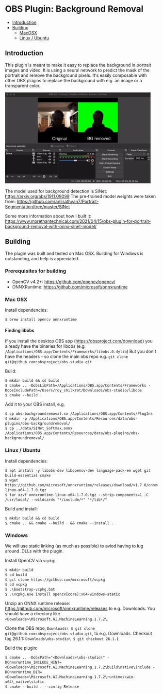 # OBS Plugin: Background Removal

- [Introduction](#introduction)
- [Building](#building)
  - [MacOSX](#mac-osx)
  - [Linux / Ubuntu](#linux--ubuntu)

## Introduction

This plugin is meant to make it easy to replace the background in portrait images and video.
It is using a neural network to predict the mask of the portrait and remove the background pixels.
It's easily composable with other OBS plugins to replace the background with e.g. an image or
a transparent color.

![](demo.gif)

The model used for background detection is SINet: https://arxiv.org/abs/1911.09099
The pre-trained model weights were taken from: https://github.com/anilsathyan7/Portrait-Segmentation/tree/master/SINet

Some more information about how I built it: https://www.morethantechnical.com/2021/04/15/obs-plugin-for-portrait-background-removal-with-onnx-sinet-model/

## Building

The plugin was built and tested on Mac OSX. Building for Windows is outstanding, and help is appreciated.

### Prerequisites for building
- OpenCV v4.2+: https://github.com/opencv/opencv/
- ONNXRuntime: https://github.com/microsoft/onnxruntime

### Mac OSX

Install dependencies:
```
$ brew install opencv onnxruntime
```

#### Finding libobs

If you install the desktop OBS app (https://obsproject.com/download) you already have the binaries
for libobs (e.g. `/Applications/OBS.app/Contents/Frameworks/libobs.0.dylib`)
But you don't have the headers - so clone the main obs repo e.g. `git clone git@github.com:obsproject/obs-studio.git`

Build:
```
$ mkdir build && cd build
$ cmake .. -DobsLibPath=/Applications/OBS.app/Contents/Frameworks -DobsIncludePath=/Users/roy_shilkrot/Downloads/obs-studio/libobs
$ cmake --build .
```

Add it to your OBS install, e.g.
```
$ cp obs-backgroundremoval.so /Applications/OBS.app/Contents/PlugIns
$ mkdir -p /Applications/OBS.app/Contents/Resources/data/obs-plugins/obs-backgroundremoval/
$ cp ../data/SINet_Softmax.onnx /Applications/OBS.app/Contents/Resources/data/obs-plugins/obs-backgroundremoval/
```

### Linux / Ubuntu

Install dependencies:
```
$ apt install -y libobs-dev libopencv-dev language-pack-en wget git build-essential cmake
$ wget https://github.com/microsoft/onnxruntime/releases/download/v1.7.0/onnxruntime-linux-x64-1.7.0.tgz
$ tar xzvf onnxruntime-linux-x64-1.7.0.tgz --strip-components=1 -C /usr/local/ --wildcards "*/include/*" "*/lib*/"
```

Build and install:
```
$ mkdir build && cd build
$ cmake .. && cmake --build . && cmake --install .
```

### Windows

We will use static linking (as much as possible) to aviod having to lug around .DLLs with the plugin.

Install OpenCV via `vcpkg`:
```
$ mkdir build
$ cd build
$ git clone https://github.com/microsoft/vcpkg
$ cd vcpkg
$ .\bootstrap-vcpkg.bat
$ .\vcpkg.exe install opencv[core]:x64-windows-static
```

Unzip an ONNX runtime release: https://github.com/microsoft/onnxruntime/releases to e.g. Downloads.
You should have a directory like `<Downloads>\Microsoft.AI.MachineLearning.1.7.2\`.

Clone the OBS repo, `Downloads\ $ git clone git@github.com:obsproject/obs-studio.git`, to e.g. Downloads.
Checkout tag 26.1.1: `Downloads\obs-studio\ $ git checkout 26.1.1`

Build the plugin:
```
$ cmake .. -DobsPath="<Downloads>\obs-studio\" -DOnnxruntime_INCLUDE_HINT=<Downloads>\Microsoft.AI.MachineLearning.1.7.2\build\native\include -DOnnxruntime_DIR=<Downloads>\Microsoft.AI.MachineLearning.1.7.2\runtimes\win-x64\_native\static
$ cmake --build . --config Release
```
